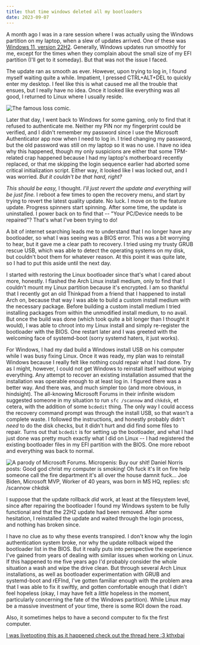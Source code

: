 ```yaml
---
title: that time windows deleted all my bootloaders
date: 2023-09-07
---
```


A month ago I was in a rare session where I was actually using the Windows
partition on my laptop, when a slew of updates arrived. One of these was
[Windows 11, version 22H2](https://learn.microsoft.com/en-us/windows/release-health/status-windows-11-22h2).
Generally, Windows updates run smoothly for me, except for the times when they
complain about the small size of my EFI partition (I'll get to it someday). But
that was not the issue I faced.

The update ran as smooth as ever. However, upon trying to log in, I found myself
waiting quite a while. Impatient, I pressed CTRL+ALT+DEL to quickly enter my
desktop. I feel like this is what caused me all the trouble that ensues, but I
really have no idea. Once it looked like everything was all good, I returned to
Linux where I usually reside.

![The famous loss comic.](loss.jpg "This is the only thing I think about now when I see CTRL+ALT+DEL. I'm sorry.")

Later that day, I went back to Windows for some gaming, only to find that it
refused to authenticate me. Neither my PIN nor my fingerprint could be verified,
and I didn't remember my password since I use the Microsoft Authenticator app
now when I need to log in. I tried changing my password, but the old password
was still on my laptop so it was no use. I have no idea why this happened,
though my only suspicions are either that some TPM-related crap happened because
I had my laptop's motherboard recently replaced, or that me skipping the login
sequence earlier had aborted some critical initialization script. Either way, it
looked like I was locked out, and I was worried. _But it couldn't be that hard,
right?_

_This should be easy,_ I thought. _I'll just revert the update and everything
will be just fine._ I reboot a few times to open the recovery menu, and start
by trying to revert the latest quality update. No luck. I move on to the feature
update. Progress spinners start spinning. After some time, the update is
uninstalled. I power back on to find that -- "Your PC/Device needs to be
repaired"? That's what I've been trying to do!

A bit of internet searching leads me to understand that I no longer have any
bootloader, so what I was seeing was a BIOS error. This was a bit worrying to
hear, but it gave me a clear path to recovery. I tried using my trusty GRUB
rescue USB, which was able to detect the operating systems on my disk, but
couldn't boot them for whatever reason. At this point it was quite late, so I
had to put this aside until the next day.

I started with restoring the Linux bootloader since that's what I cared about
more, honestly. I flashed the Arch Linux install medium, only to find that I
couldn't mount my Linux partition because it's encrypted. I am so thankful that
I recently got an old Thinkpad from a friend that I happened to install Arch on,
because that way I was able to build a custom install medium with the necessary
package. Before building a custom install medium I tried installing packages
from within the unmodified install medium, to no avail. But once the build was
done (which took quite a bit longer than I thought it would), I was able to
chroot into my Linux install and simply re-register the bootloader with the
BIOS. One restart later and I was greeted with the welcoming face of
systemd-boot (sorry systemd haters, it just works).

For Windows, I had my dad build a Windows install USB on his computer while I
was busy fixing Linux. Once it was ready, my plan was to reinstall Windows
because I really felt like nothing could repair what I had done. Try as I might,
however, I could not get Windows to reinstall itself without wiping everything.
Any attempt to recover an existing installation assumed that the installation
was operable enough to at least log in. I figured there was a better way. And
there was, and much simpler too (and more obvious, in hindsight). The
all-knowing Microsoft Forums in their infinite wisdom suggested someone in my
situation to run `sfc /scannow` and `chkdsk`, et cetera, with the addition of
some `bcdedit` thing. The only way I could access the recovery command prompt
was through the install USB, so that wasn't a complete waste. I followed the
instructions, and honestly probably didn't _need_ to do the disk checks, but it
didn't hurt and did find some files to repair. Turns out that `bcdedit` is for
setting up the bootloader, and what I had just done was pretty much exactly what
I did on Linux -- I had registered the existing bootloader files in my EFI
partition with the BIOS. One more reboot and everything was back to normal.

![A parody of Microsoft Forums. Micropenis: Buy our shit! Daniel Norris posts: Good god christ my computer is smoking! Oh fuck it's lit on fire help someone call the fire department it's all over the house damnit fuck... Joe Biden, Microsoft MVP, Worker of 40 years, was born in MS HQ, replies: sfc /scannow chkdsk](sfc_scannow_chkdsk.jpg "Sometimes they're right.")

I suppose that the update rollback _did_ work, at least at the filesystem level,
since after repairing the bootloader I found my Windows system to be fully
functional and that the 22H2 update had been removed. After some hesitation, I
reinstalled the update and waited through the login process, and nothing has
broken since.

I have no clue as to why these events transpired. I don't know why the login
authentication system broke, nor why the update rollback wiped the bootloader
list in the BIOS. But it really puts into perspective the experience I've gained
from years of dealing with similar issues when working on Linux. If this
happened to me five years ago I'd probably consider the whole situation a wash
and wipe the drive clean. But through several Arch Linux installations, as well
as bootloader experimentation with GRUB and systemd-boot and rEFInd, I've gotten
familiar enough with the problem area that I was able to fix it swiftly, and
gotten comfortable enough that I didn't feel hopeless (okay, I may have felt a
_little_ hopeless in the moment, particularly concerning the fate of the Windows
partition). While Linux may be a massive investment of your time, there is some
ROI down the road.

Also, it sometimes helps to have a second computer to fix the first computer.

[I was livetooting this as it happened check out the thread here :3 kthxbai](https://furry.engineer/@nil/110846098174151518)
